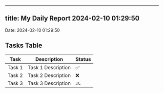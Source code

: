 
---
title: My Daily Report 2024-02-10 01:29:50
---

Date: 2024-02-10 01:29:50

## Tasks Table

| Task | Description | Status |
|------|-------------|--------|
| Task 1 | Task 1 Description | ✅ |
| Task 2 | Task 2 Description | ❌ |
| Task 3 | Task 3 Description | 🔜 |
